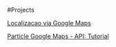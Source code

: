 #Projects

[Localizacao via Google Maps](https://www.hackster.io/middleca/cellular-geolocation-using-your-cell-tower-and-google-b83534?ref=part&ref_id=19589&offset=7) 

[Particle Google Maps - API: Tutorial](https://docs.particle.io/tutorials/integrations/google-maps/)
